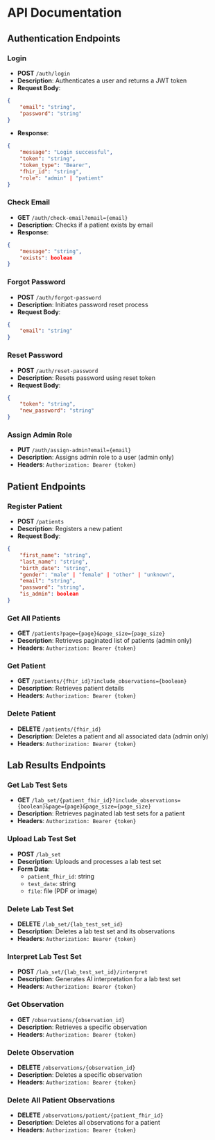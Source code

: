 # API Documentation

## Authentication Endpoints

### Login
- **POST** `/auth/login`
- **Description**: Authenticates a user and returns a JWT token
- **Request Body**:
```json
{
    "email": "string",
    "password": "string"
}
```
- **Response**:
```json
{
    "message": "Login successful",
    "token": "string",
    "token_type": "Bearer",
    "fhir_id": "string",
    "role": "admin" | "patient"
}
```

### Check Email
- **GET** `/auth/check-email?email={email}`
- **Description**: Checks if a patient exists by email
- **Response**:
```json
{
    "message": "string",
    "exists": boolean
}
```

### Forgot Password
- **POST** `/auth/forgot-password`
- **Description**: Initiates password reset process
- **Request Body**:
```json
{
    "email": "string"
}
```

### Reset Password
- **POST** `/auth/reset-password`
- **Description**: Resets password using reset token
- **Request Body**:
```json
{
    "token": "string",
    "new_password": "string"
}
```

### Assign Admin Role
- **PUT** `/auth/assign-admin?email={email}`
- **Description**: Assigns admin role to a user (admin only)
- **Headers**: `Authorization: Bearer {token}`

## Patient Endpoints

### Register Patient
- **POST** `/patients`
- **Description**: Registers a new patient
- **Request Body**:
```json
{
    "first_name": "string",
    "last_name": "string",
    "birth_date": "string",
    "gender": "male" | "female" | "other" | "unknown",
    "email": "string",
    "password": "string",
    "is_admin": boolean
}
```

### Get All Patients
- **GET** `/patients?page={page}&page_size={page_size}`
- **Description**: Retrieves paginated list of patients (admin only)
- **Headers**: `Authorization: Bearer {token}`

### Get Patient
- **GET** `/patients/{fhir_id}?include_observations={boolean}`
- **Description**: Retrieves patient details
- **Headers**: `Authorization: Bearer {token}`

### Delete Patient
- **DELETE** `/patients/{fhir_id}`
- **Description**: Deletes a patient and all associated data (admin only)
- **Headers**: `Authorization: Bearer {token}`

## Lab Results Endpoints

### Get Lab Test Sets
- **GET** `/lab_set/{patient_fhir_id}?include_observations={boolean}&page={page}&page_size={page_size}`
- **Description**: Retrieves paginated lab test sets for a patient
- **Headers**: `Authorization: Bearer {token}`

### Upload Lab Test Set
- **POST** `/lab_set`
- **Description**: Uploads and processes a lab test set
- **Form Data**:
  - `patient_fhir_id`: string
  - `test_date`: string
  - `file`: file (PDF or image)

### Delete Lab Test Set
- **DELETE** `/lab_set/{lab_test_set_id}`
- **Description**: Deletes a lab test set and its observations
- **Headers**: `Authorization: Bearer {token}`

### Interpret Lab Test Set
- **POST** `/lab_set/{lab_test_set_id}/interpret`
- **Description**: Generates AI interpretation for a lab test set
- **Headers**: `Authorization: Bearer {token}`

### Get Observation
- **GET** `/observations/{observation_id}`
- **Description**: Retrieves a specific observation
- **Headers**: `Authorization: Bearer {token}`

### Delete Observation
- **DELETE** `/observations/{observation_id}`
- **Description**: Deletes a specific observation
- **Headers**: `Authorization: Bearer {token}`

### Delete All Patient Observations
- **DELETE** `/observations/patient/{patient_fhir_id}`
- **Description**: Deletes all observations for a patient
- **Headers**: `Authorization: Bearer {token}` 